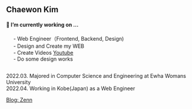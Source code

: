 ## Chaewon Kim 


#### 🔭 I’m currently working on ...  
&nbsp;&nbsp;&nbsp;&nbsp; - Web Engineer（Frontend, Backend, Design)   
&nbsp;&nbsp;&nbsp;&nbsp; - Design and Create my WEB　   
&nbsp;&nbsp;&nbsp;&nbsp; - Create Videos [Youtube](https://www.youtube.com/channel/UC2kUVD1FHfNLtZRXI4Xm9Nw/featured)   
&nbsp;&nbsp;&nbsp;&nbsp; - Do some design works   

##
2022.03. Majored in Computer Science and Engineering at Ewha Womans University   
2022.04. Working in Kobe(Japan) as a Web Engineer   
   
[Blog: Zenn](https://zenn.dev/chae_rryontop)


<!--
**cwkim0314/cwkim0314** is a ✨ _special_ ✨ repository because its `README.md` (this file) appears on your GitHub profile.

Here are some ideas to get you started:

- 🔭 I’m currently working on ...
- 🌱 I’m currently learning ...
- 👯 I’m looking to collaborate on ...
- 🤔 I’m looking for help with ...
- 💬 Ask me about ...
- 📫 How to reach me: ...
- 😄 Pronouns: ...
- ⚡ Fun fact: ...
-->
